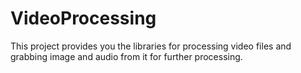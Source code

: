 # VideoProcessing
This project provides you the libraries for processing video files and grabbing image and audio from it for further processing.
